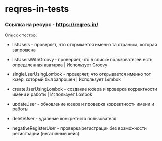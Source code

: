 # reqres-in-tests

### Ссылка на ресурс - https://reqres.in/

Список тестов:

+ listUsers - проверяет, что открывается именно та страница, которая запрошена

+ listUsersWithGroovy - проверяет, что в списке пользователей есть определенная аватарка | Использует Groovy

+ singleUserUsingLombok - проверяет, что открывается именно тот юзер, который был запрошен | Использует Lombok

+ createUserUsingLombok - создание юзера и проверка корректности имени и работы | Использует Lombok

+ updateUser - обновление юзера и проверка корректности имени и работы

+ deleteUser - удаление конкретного пользователя

+ negativeRegisterUser - проверка регистрации без возможности регистрации (негативный кейс)